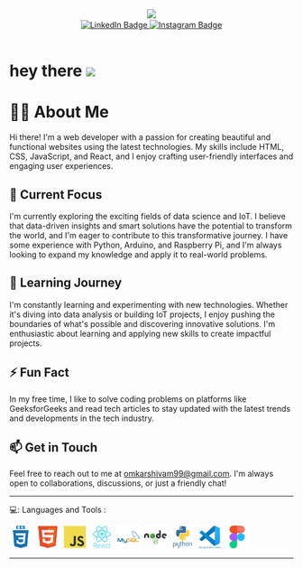 <div id="header" align="center">
  <img src="https://media.giphy.com/media/zhYSVCirREeIZtONCI/giphy.gif" width="100"/>
</div>
<div id="badges" align="center">
  <a href="https://www.linkedin.com/in/omkar-shivam/">
    <img src="https://img.shields.io/badge/LinkedIn-blue?style=for-the-badge&logo=linkedin&logoColor=white" alt="LinkedIn Badge"/>
  </a>
  <a href="https://www.instagram.com/?utm_source=pwa_homescreen&__pwa=1">
    <img src="https://img.shields.io/badge/Instagram-%20instagram%20orange?style=for-the-badge&logo=instagram&logoColor=white&color=orange" alt="Instagram Badge"/>
  </a>
</div>
<div align="center">
  <img src="https://komarev.com/ghpvc/?username=OmkarShivam&style=flat-square&color=blue" alt="" />
</div>

<h1>
  hey there
  <img src="https://media.giphy.com/media/hvRJCLFzcasrR4ia7z/giphy.gif" width="30px"/>
</h1>



# 🧑‍💻 About Me

Hi there! I'm a web developer with a passion for creating beautiful and functional websites using the latest technologies. My skills include HTML, CSS, JavaScript, and React, and I enjoy crafting user-friendly interfaces and engaging user experiences.

## 🔭 Current Focus

I'm currently exploring the exciting fields of data science and IoT. I believe that data-driven insights and smart solutions have the potential to transform the world, and I'm eager to contribute to this transformative journey. I have some experience with Python, Arduino, and Raspberry Pi, and I'm always looking to expand my knowledge and apply it to real-world problems.

## 🌱 Learning Journey

I'm constantly learning and experimenting with new technologies. Whether it's diving into data analysis or building IoT projects, I enjoy pushing the boundaries of what's possible and discovering innovative solutions. I'm enthusiastic about learning and applying new skills to create impactful projects.

## ⚡ Fun Fact

In my free time, I like to solve coding problems on platforms like GeeksforGeeks and read tech articles to stay updated with the latest trends and developments in the tech industry.

## 📫 Get in Touch

Feel free to reach out to me at [omkarshivam99@gmail.com](mailto:omkarshivam99@gmail.com). I'm always open to collaborations, discussions, or just a friendly chat!


 ---
💻:  Languages and Tools :
<div>
  <img src="https://github.com/devicons/devicon/blob/master/icons/css3/css3-plain-wordmark.svg"  title="CSS3" alt="CSS" width="40" height="40"/>&nbsp;
  <img src="https://github.com/devicons/devicon/blob/master/icons/html5/html5-original.svg" title="HTML5" alt="HTML" width="40" height="40"/>&nbsp;
  <img src="https://github.com/devicons/devicon/blob/master/icons/javascript/javascript-original.svg" title="JavaScript" alt="JavaScript" width="40" height="40"/>&nbsp;
  <img src="https://github.com/devicons/devicon/blob/master/icons/react/react-original-wordmark.svg" title="React" alt="React" width="40" height="40"/>&nbsp;
  <img src="https://github.com/devicons/devicon/blob/master/icons/mysql/mysql-original-wordmark.svg" title="MySQL"  alt="MySQL" width="40" height="40"/>&nbsp;
  <img src="https://github.com/devicons/devicon/blob/master/icons/nodejs/nodejs-original-wordmark.svg" title="NodeJS" alt="NodeJS" width="40" height="40"/>&nbsp;
  <img src="https://raw.githubusercontent.com/devicons/devicon/55609aa5bd817ff167afce0d965585c92040787a/icons/python/python-original-wordmark.svg" title="Python" alt="Python" width="40" height="40"/>&nbsp;
  <img src="https://raw.githubusercontent.com/devicons/devicon/55609aa5bd817ff167afce0d965585c92040787a/icons/vscode/vscode-original-wordmark.svg" title="VSCode" alt="VSCode" width="40" height="40"/>&nbsp;
  <img src="https://github.com/devicons/devicon/blob/master/icons/figma/figma-original.svg" title="figma" alt="figma" width="40" height="40"/>&nbsp;
</div>

---
